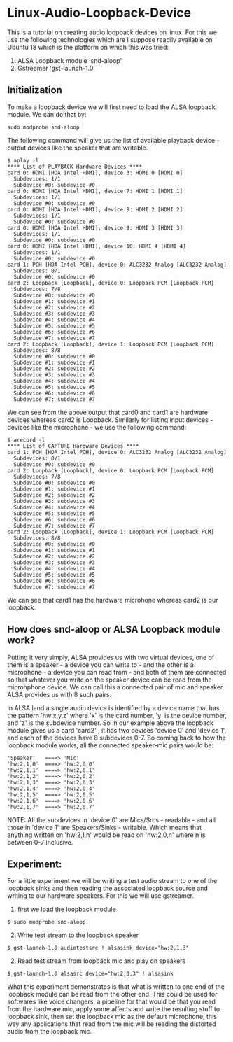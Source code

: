 # Linux-Audio-Loopback-Device

This is a tutorial on creating audio loopback devices on linux. For this we use the following technologies which are I suppose readily available on Ubuntu 18 which is the platform on which this was tried:
1) ALSA Loopback module 'snd-aloop'
2) Gstreamer 'gst-launch-1.0'


## Initialization

To make a loopback device we will first need to load the ALSA loopback module. We can do that by:
```
sudo modprobe snd-aloop
```

The following command will give us the list of available playback device - output devices like the speaker that are writable.
```
$ aplay -l
**** List of PLAYBACK Hardware Devices ****
card 0: HDMI [HDA Intel HDMI], device 3: HDMI 0 [HDMI 0]
  Subdevices: 1/1
  Subdevice #0: subdevice #0
card 0: HDMI [HDA Intel HDMI], device 7: HDMI 1 [HDMI 1]
  Subdevices: 1/1
  Subdevice #0: subdevice #0
card 0: HDMI [HDA Intel HDMI], device 8: HDMI 2 [HDMI 2]
  Subdevices: 1/1
  Subdevice #0: subdevice #0
card 0: HDMI [HDA Intel HDMI], device 9: HDMI 3 [HDMI 3]
  Subdevices: 1/1
  Subdevice #0: subdevice #0
card 0: HDMI [HDA Intel HDMI], device 10: HDMI 4 [HDMI 4]
  Subdevices: 1/1
  Subdevice #0: subdevice #0
card 1: PCH [HDA Intel PCH], device 0: ALC3232 Analog [ALC3232 Analog]
  Subdevices: 0/1
  Subdevice #0: subdevice #0
card 2: Loopback [Loopback], device 0: Loopback PCM [Loopback PCM]
  Subdevices: 7/8
  Subdevice #0: subdevice #0
  Subdevice #1: subdevice #1
  Subdevice #2: subdevice #2
  Subdevice #3: subdevice #3
  Subdevice #4: subdevice #4
  Subdevice #5: subdevice #5
  Subdevice #6: subdevice #6
  Subdevice #7: subdevice #7
card 2: Loopback [Loopback], device 1: Loopback PCM [Loopback PCM]
  Subdevices: 8/8
  Subdevice #0: subdevice #0
  Subdevice #1: subdevice #1
  Subdevice #2: subdevice #2
  Subdevice #3: subdevice #3
  Subdevice #4: subdevice #4
  Subdevice #5: subdevice #5
  Subdevice #6: subdevice #6
  Subdevice #7: subdevice #7
```

We can see from the above output that card0 and card1 are hardware devices whereas card2 is Loopback. Similarly for listing input devices - devices like the microphone - we use the following command:
```
$ arecord -l
**** List of CAPTURE Hardware Devices ****
card 1: PCH [HDA Intel PCH], device 0: ALC3232 Analog [ALC3232 Analog]
  Subdevices: 0/1
  Subdevice #0: subdevice #0
card 2: Loopback [Loopback], device 0: Loopback PCM [Loopback PCM]
  Subdevices: 7/8
  Subdevice #0: subdevice #0
  Subdevice #1: subdevice #1
  Subdevice #2: subdevice #2
  Subdevice #3: subdevice #3
  Subdevice #4: subdevice #4
  Subdevice #5: subdevice #5
  Subdevice #6: subdevice #6
  Subdevice #7: subdevice #7
card 2: Loopback [Loopback], device 1: Loopback PCM [Loopback PCM]
  Subdevices: 8/8
  Subdevice #0: subdevice #0
  Subdevice #1: subdevice #1
  Subdevice #2: subdevice #2
  Subdevice #3: subdevice #3
  Subdevice #4: subdevice #4
  Subdevice #5: subdevice #5
  Subdevice #6: subdevice #6
  Subdevice #7: subdevice #7
```

We can see that card1 has the hardware microhone whereas card2 is our loopback.



## How does snd-aloop or ALSA Loopback module work?

Putting it very simply, ALSA provides us with two virtual devices, one of them is a speaker - a device you can write to - and the other is a microphone - a device you can read from - and both of them are connected so that whatever you write on the speaker device can be read from the microhphone device. We can call this a connected pair of mic and speaker. ALSA provides us with 8 such pairs.

In ALSA land a single audio device is identified by a device name that has the pattern 'hw:x,y,z' where 'x' is the card number, 'y' is the device number, and 'z' is the subdevice number. So in our example above the loopback module gives us a card 'card2'
, it has two devices 'device 0' and 'device 1', and each of the devices have 8 subdevices 0-7. So coming back to how the loopback module works, all the connected speaker-mic pairs would be: 
```
'Speaker'   ====> 'Mic'
'hw:2,1,0'  ====> 'hw:2,0,0'
'hw:2,1,1'  ====> 'hw:2,0,1'
'hw:2,1,2'  ====> 'hw:2,0,2'
'hw:2,1,3'  ====> 'hw:2,0,3'
'hw:2,1,4'  ====> 'hw:2,0,4'
'hw:2,1,5'  ====> 'hw:2,0,5'
'hw:2,1,6'  ====> 'hw:2,0,6'
'hw:2,1,7'  ====> 'hw:2,0,7'
```
NOTE: All the subdevices in 'device 0' are Mics/Srcs - readable - and all those in 'device 1' are Speakers/Sinks - writable. Which means that anything written on 'hw:2,1,n' would be read on 'hw:2,0,n' where n is between 0-7 inclusive.




## Experiment:

For a little experiment we will be writing a test audio stream to one of the loopback sinks and then reading the associated loopback source and writing to our hardware speakers. For this we will use gstreamer.

1) first we load the loopback module
```
$ sudo modprobe snd-aloop
```

2) Write test stream to the loopback speaker
```
$ gst-launch-1.0 audiotestsrc ! alsasink device="hw:2,1,3"
```

2) Read test stream from loopback mic and play on speakers
```
$ gst-launch-1.0 alsasrc device="hw:2,0,3" ! alsasink
```

What this experiment demonstrates is that what is written to one end of the loopback module can be read from the other end. This could be used for softwares like voice changers, a pipeline for that would be that you read from the hardware mic, apply some affects and write the resulting stuff to loopback sink, then set the loopback mic as the default microphone, this way any applications that read from the mic will be reading the distorted audio from the loopback mic.
